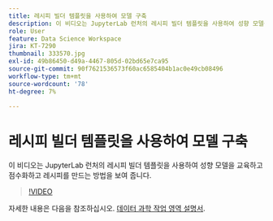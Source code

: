 ```yaml
---
title: 레시피 빌더 템플릿을 사용하여 모델 구축
description: 이 비디오는 JupyterLab 런처의 레시피 빌더 템플릿을 사용하여 성향 모델을 교육하고 점수화하고 레시피를 만드는 방법을 보여 줍니다.
role: User
feature: Data Science Workspace
jira: KT-7290
thumbnail: 333570.jpg
exl-id: 49b86450-d49a-4467-805d-02bd65e7ca95
source-git-commit: 90f7621536573f60ac6585404b1ac0e49cb08496
workflow-type: tm+mt
source-wordcount: '78'
ht-degree: 7%

---
```


# 레시피 빌더 템플릿을 사용하여 모델 구축

이 비디오는 JupyterLab 런처의 레시피 빌더 템플릿을 사용하여 성향 모델을 교육하고 점수화하고 레시피를 만드는 방법을 보여 줍니다.

>[!VIDEO](https://video.tv.adobe.com/v/333570?quality=12&learn=on)

자세한 내용은 다음을 참조하십시오. [데이터 과학 작업 영역 설명서](https://experienceleague.adobe.com/docs/experience-platform/data-science-workspace/home.html?lang=ko-KR).